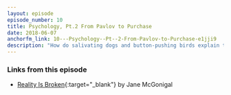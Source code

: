 ```yaml
---
layout: episode
episode_number: 10
title: Psychology, Pt.2 From Pavlov to Purchase
date: 2018-06-07
anchorfm_link: 10---Psychology--Pt--2-From-Pavlov-to-Purchase-e1jji9
description: "How do salivating dogs and button-pushing birds explain the addictive (and sometimes, even financially runious) qualities of a game like Candy Crush? Our exploration into Behavioral Psychology continues. We discuss how designers can take advantage of some of the most fundamental patterns of human behavior to change the way people interact with their products. Nefarious or nice? It's not always clear."
---
```


### Links from this episode

- [Reality Is Broken](https://www.amazon.com/Reality-Broken-Games-Better-Change/dp/0143120611/){:target="_blank"} by Jane McGonigal
